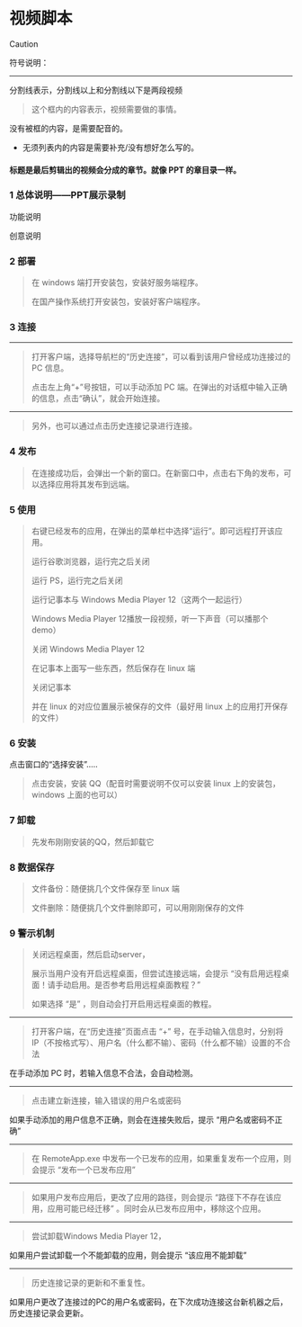 # 视频脚本



> [!CAUTION]
>
> 符号说明：
>
> ----
>
> 分割线表示，分割线以上和分割线以下是两段视频
>
> >这个框内的内容表示，视频需要做的事情。
>
> 没有被框的内容，是需要配音的。
>
> * 无须列表内的内容是需要补充/没有想好怎么写的。
>
> #### 标题是最后剪辑出的视频会分成的章节。就像 PPT 的章目录一样。



### 1 总体说明——PPT展示录制

功能说明

创意说明

### 2 部署

>  在 windows 端打开安装包，安装好服务端程序。
>
> 在国产操作系统打开安装包，安装好客户端程序。

### 3 连接

------------------

> 打开客户端，选择导航栏的“历史连接”，可以看到该用户曾经成功连接过的 PC 信息。
>
> 点击左上角“+”号按钮，可以手动添加 PC 端。在弹出的对话框中输入正确的信息，点击“确认”，就会开始连接。

-------

> 另外，也可以通过点击历史连接记录进行连接。

### 4 发布

> 在连接成功后，会弹出一个新的窗口。在新窗口中，点击右下角的发布，可以选择应用将其发布到远端。

### 5 使用

> 右键已经发布的应用，在弹出的菜单栏中选择“运行”。即可远程打开该应用。
>
> 运行谷歌浏览器，运行完之后关闭
>
> 运行 PS，运行完之后关闭
>
> 运行记事本与 Windows Media Player 12（这两个一起运行）
>
> Windows Media Player 12播放一段视频，听一下声音（可以播那个demo）
>
> 关闭 Windows Media Player 12
>
> 在记事本上面写一些东西，然后保存在 linux 端
>
> 关闭记事本
>
> 并在 linux 的对应位置展示被保存的文件（最好用 linux 上的应用打开保存的文件）

### 6 安装

点击窗口的“选择安装”.....

> 点击安装，安装 QQ（配音时需要说明不仅可以安装 linux 上的安装包，windows 上面的也可以）

### 7 卸载

> 先发布刚刚安装的QQ，然后卸载它

### 8 数据保存

> 文件备份：随便挑几个文件保存至 linux 端
>
> 文件删除：随便挑几个文件删除即可，可以用刚刚保存的文件

### 9 警示机制

>  关闭远程桌面，然后启动server，
>
> 展示当用户没有开启远程桌面，但尝试连接远端，会提示 “没有启用远程桌面！请手动启用。是否参考启用远程桌面教程？”
>
> 如果选择 “是” ，则自动会打开启用远程桌面的教程。

----

> 打开客户端，在“历史连接”页面点击 “+” 号，在手动输入信息时，分别将 IP（不按格式写）、用户名（什么都不输）、密码（什么都不输）设置的不合法

在手动添加 PC 时，若输入信息不合法，会自动检测。

---

> 点击建立新连接，输入错误的用户名或密码

如果手动添加的用户信息不正确，则会在连接失败后，提示 “用户名或密码不正确”

---

> 在 RemoteApp.exe 中发布一个已发布的应用，如果重复发布一个应用，则会提示 “发布一个已发布应用”

---

>  如果用户发布应用后，更改了应用的路径，则会提示 “路径下不存在该应用，应用可能已经迁移” 。同时会从已发布应用中，移除这个应用。

---

> 尝试卸载Windows Media Player 12，

如果用户尝试卸载一个不能卸载的应用，则会提示 “该应用不能卸载”

---

> 历史连接记录的更新和不重复性。

如果用户更改了连接过的PC的用户名或密码，在下次成功连接这台新机器之后，历史连接记录会更新。
